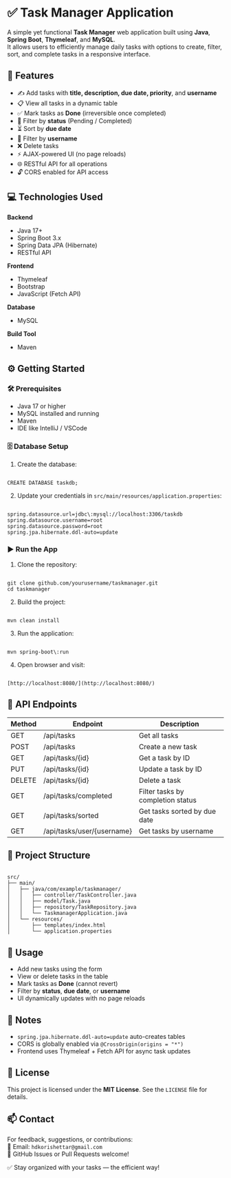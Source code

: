 # ✅ Task Manager Application

A simple yet functional **Task Manager** web application built using **Java**, **Spring Boot**, **Thymeleaf**, and **MySQL**.  
It allows users to efficiently manage daily tasks with options to create, filter, sort, and complete tasks in a responsive interface.



## 🚀 Features

- ✍️ Add tasks with **title, description, due date, priority**, and **username**
- 📋 View all tasks in a dynamic table
- ✅ Mark tasks as **Done** (irreversible once completed)
- 🔎 Filter by **status** (Pending / Completed)
- ⏳ Sort by **due date**
- 👤 Filter by **username**
- ❌ Delete tasks
- ⚡ AJAX-powered UI (no page reloads)
- 🌐 RESTful API for all operations
- 🔓 CORS enabled for API access



## 💻 Technologies Used

**Backend**  
- Java 17+  
- Spring Boot 3.x  
- Spring Data JPA (Hibernate)  
- RESTful API  

**Frontend**  
- Thymeleaf  
- Bootstrap  
- JavaScript (Fetch API)  

**Database**  
- MySQL  

**Build Tool**  
- Maven  



## ⚙️ Getting Started

### 🛠️ Prerequisites

- Java 17 or higher  
- MySQL installed and running  
- Maven  
- IDE like IntelliJ / VSCode  



### 🗄️ Database Setup

1. Create the database:

```

CREATE DATABASE taskdb;

```

2. Update your credentials in `src/main/resources/application.properties`:

```

spring.datasource.url=jdbc\:mysql://localhost:3306/taskdb
spring.datasource.username=root
spring.datasource.password=root
spring.jpa.hibernate.ddl-auto=update

```



### ▶️ Run the App

1. Clone the repository:

```

git clone github.com/yourusername/taskmanager.git
cd taskmanager

```

2. Build the project:

```

mvn clean install

```

3. Run the application:

```

mvn spring-boot\:run

```

4. Open browser and visit:

```

[http://localhost:8080/](http://localhost:8080/)

```



## 📡 API Endpoints

| Method | Endpoint                       | Description                          |
|--------|--------------------------------|--------------------------------------|
| GET    | /api/tasks                     | Get all tasks                        |
| POST   | /api/tasks                     | Create a new task                    |
| GET    | /api/tasks/{id}                | Get a task by ID                     |
| PUT    | /api/tasks/{id}                | Update a task by ID                  |
| DELETE | /api/tasks/{id}                | Delete a task                        |
| GET    | /api/tasks/completed           | Filter tasks by completion status    |
| GET    | /api/tasks/sorted              | Get tasks sorted by due date         |
| GET    | /api/tasks/user/{username}     | Get tasks by username                |



## 📂 Project Structure

```

src/
├── main/
│   ├── java/com/example/taskmanager/
│   │   ├── controller/TaskController.java
│   │   ├── model/Task.java
│   │   ├── repository/TaskRepository.java
│   │   └── TaskmanagerApplication.java
│   └── resources/
│       ├── templates/index.html
│       └── application.properties

```



## 🧠 Usage

- Add new tasks using the form  
- View or delete tasks in the table  
- Mark tasks as **Done** (cannot revert)  
- Filter by **status**, **due date**, or **username**  
- UI dynamically updates with no page reloads



## 📝 Notes

- `spring.jpa.hibernate.ddl-auto=update` auto-creates tables  
- CORS is globally enabled via `@CrossOrigin(origins = "*")`  
- Frontend uses Thymeleaf + Fetch API for async task updates



## 📜 License

This project is licensed under the **MIT License**. See the `LICENSE` file for details.



## 📫 Contact

For feedback, suggestions, or contributions:  
📧 Email: `hdkorishettar@gmail.com`  
🔗 GitHub Issues or Pull Requests welcome!



✅ Stay organized with your tasks — the efficient way!  
